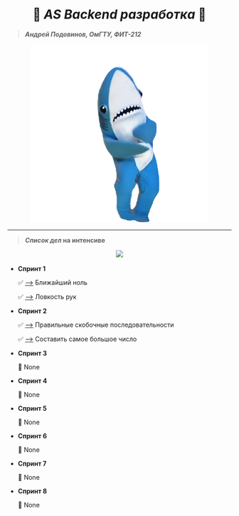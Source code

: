<h1 align="center">
    🍪 <i><b>AS Backend разработка</b></i> 🍪
</h1>

> **_Андрей Подовинов, ОмГТУ, ФИТ-212_**

<p align="center">
  <img src="./shark.gif" />
</p>

---

> **_Список дел_ на интенсиве**

<p align="center">
  <img src="https://progress-bar.dev/4/?title=done&scale=4&suffix=/4&ensp;tasks&color=5b5b5b&width=100" />
</p>

-   **Спринт 1**

    ✅ [-->](https://github.com/ledi-bruh/AS-Backend/tree/main/tasks/task1.1) Ближайший ноль

    ✅ [-->](https://github.com/ledi-bruh/AS-Backend/tree/main/tasks/task1.2) Ловкость рук

-   **Спринт 2**

    ✅ [-->](https://github.com/ledi-bruh/AS-Backend/tree/main/tasks/task2.1) Правильные скобочные последовательности

    ✅ [-->](https://github.com/ledi-bruh/AS-Backend/tree/main/tasks/task2.2) Составить самое большое число

-   **Спринт 3**

    🔳 None

-   **Спринт 4**

    🔳 None

-   **Спринт 5**

    🔳 None

-   **Спринт 6**

    🔳 None

-   **Спринт 7**

    🔳 None

-   **Спринт 8**

    🔳 None
